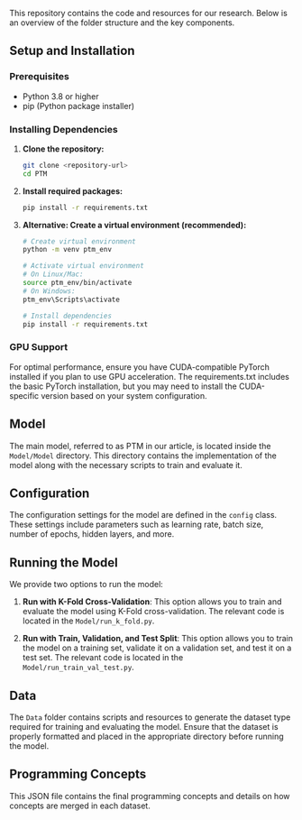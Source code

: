 This repository contains the code and resources for our research. Below is an overview of the folder structure and the key components.

## Setup and Installation

### Prerequisites
- Python 3.8 or higher
- pip (Python package installer)

### Installing Dependencies

1. **Clone the repository:**
   ```bash
   git clone <repository-url>
   cd PTM
   ```

2. **Install required packages:**
   ```bash
   pip install -r requirements.txt
   ```

3. **Alternative: Create a virtual environment (recommended):**
   ```bash
   # Create virtual environment
   python -m venv ptm_env
   
   # Activate virtual environment
   # On Linux/Mac:
   source ptm_env/bin/activate
   # On Windows:
   ptm_env\Scripts\activate
   
   # Install dependencies
   pip install -r requirements.txt
   ```

### GPU Support
For optimal performance, ensure you have CUDA-compatible PyTorch installed if you plan to use GPU acceleration. The requirements.txt includes the basic PyTorch installation, but you may need to install the CUDA-specific version based on your system configuration.

## Model

The main model, referred to as PTM in our article, is located inside the `Model/Model` directory. This directory contains the implementation of the model along with the necessary scripts to train and evaluate it.

## Configuration

The configuration settings for the model are defined in the `config` class. These settings include parameters such as learning rate, batch size, number of epochs, hidden layers, and more.

## Running the Model

We provide two options to run the model:

1. **Run with K-Fold Cross-Validation**: This option allows you to train and evaluate the model using K-Fold cross-validation. The relevant code is located in the `Model/run_k_fold.py`.

2. **Run with Train, Validation, and Test Split**: This option allows you to train the model on a training set, validate it on a validation set, and test it on a test set. The relevant code is located in the `Model/run_train_val_test.py`.

## Data

The `Data` folder contains scripts and resources to generate the dataset type required for training and evaluating the model. Ensure that the dataset is properly formatted and placed in the appropriate directory before running the model.

## Programming Concepts
This JSON file contains the final programming concepts and details on how concepts are merged in each dataset.

